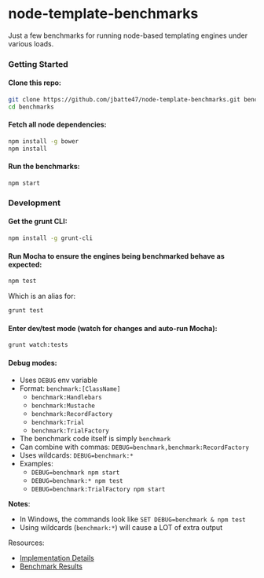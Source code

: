 # node-template-benchmarks

Just a few benchmarks for running node-based templating engines under various loads.

### Getting Started

#### Clone this repo:

```bash
git clone https://github.com/jbatte47/node-template-benchmarks.git benchmarks
cd benchmarks
```

#### Fetch all node dependencies:

```bash
npm install -g bower
npm install
```

#### Run the benchmarks:

```
npm start
```

### Development

#### Get the grunt CLI:

```bash
npm install -g grunt-cli
```

#### Run Mocha to ensure the engines being benchmarked behave as expected:

```bash
npm test
```

Which is an alias for:

```bash
grunt test
```

#### Enter dev/test mode (watch for changes and auto-run Mocha):

```bash
grunt watch:tests
```

#### Debug modes:

- Uses `DEBUG` env variable
- Format: `benchmark:[ClassName]`
    - `benchmark:Handlebars`
    - `benchmark:Mustache`
    - `benchmark:RecordFactory`
    - `benchmark:Trial`
    - `benchmark:TrialFactory`
- The benchmark code itself is simply `benchmark`
- Can combine with commas: `DEBUG=benchmark,benchmark:RecordFactory`
- Uses wildcards: `DEBUG=benchmark:*`
- Examples:
    - `DEBUG=benchmark npm start`
    - `DEBUG=benchmark:* npm test`
    - `DEBUG=benchmark:TrialFactory npm start`

**Notes**:

- In Windows, the commands look like `SET DEBUG=benchmark & npm test`
- Using wildcards (`benchmark:*`) will cause a LOT of extra output

Resources:
- [Implementation Details][wiki]
- [Benchmark Results][results]

[results]: http://johnbatte.me/node-template-benchmarks
[wiki]: https://github.com/jbatte47/node-template-benchmarks/wiki
